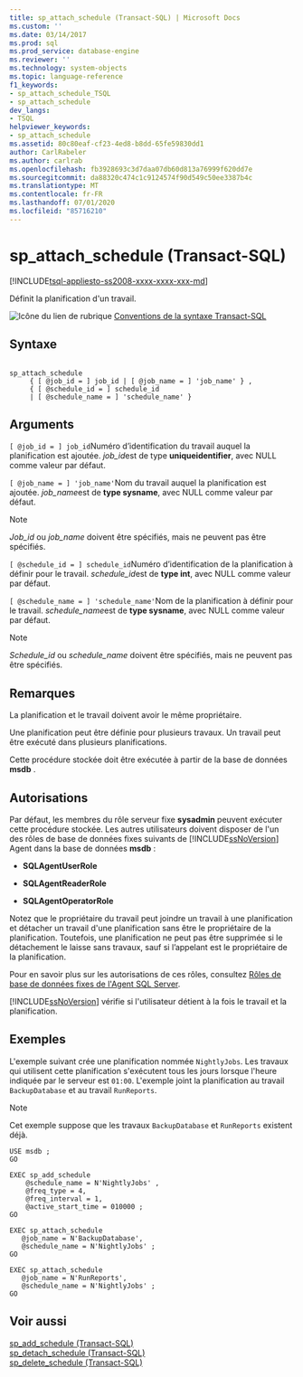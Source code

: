 ```yaml
---
title: sp_attach_schedule (Transact-SQL) | Microsoft Docs
ms.custom: ''
ms.date: 03/14/2017
ms.prod: sql
ms.prod_service: database-engine
ms.reviewer: ''
ms.technology: system-objects
ms.topic: language-reference
f1_keywords:
- sp_attach_schedule_TSQL
- sp_attach_schedule
dev_langs:
- TSQL
helpviewer_keywords:
- sp_attach_schedule
ms.assetid: 80c80eaf-cf23-4ed8-b8dd-65fe59830dd1
author: CarlRabeler
ms.author: carlrab
ms.openlocfilehash: fb3928693c3d7daa07db60d813a76999f620dd7e
ms.sourcegitcommit: da88320c474c1c9124574f90d549c50ee3387b4c
ms.translationtype: MT
ms.contentlocale: fr-FR
ms.lasthandoff: 07/01/2020
ms.locfileid: "85716210"
---
```

# <a name="sp_attach_schedule-transact-sql"></a>sp_attach_schedule (Transact-SQL)
[!INCLUDE[tsql-appliesto-ss2008-xxxx-xxxx-xxx-md](../../includes/applies-to-version/sqlserver.md)]

  Définit la planification d'un travail.  
  
 ![Icône du lien de rubrique](../../database-engine/configure-windows/media/topic-link.gif "Icône du lien de rubrique") [Conventions de la syntaxe Transact-SQL](../../t-sql/language-elements/transact-sql-syntax-conventions-transact-sql.md)  
  
## <a name="syntax"></a>Syntaxe  
  
```  
  
sp_attach_schedule  
     { [ @job_id = ] job_id | [ @job_name = ] 'job_name' } ,   
     { [ @schedule_id = ] schedule_id   
     | [ @schedule_name = ] 'schedule_name' }  
```  
  
## <a name="arguments"></a>Arguments  
`[ @job_id = ] job_id`Numéro d’identification du travail auquel la planification est ajoutée. *job_id*est de type **uniqueidentifier**, avec NULL comme valeur par défaut.  
  
`[ @job_name = ] 'job_name'`Nom du travail auquel la planification est ajoutée. *job_name*est de **type sysname**, avec NULL comme valeur par défaut.  
  
> [!NOTE]  
>  *Job_id* ou *job_name* doivent être spécifiés, mais ne peuvent pas être spécifiés.  
  
`[ @schedule_id = ] schedule_id`Numéro d’identification de la planification à définir pour le travail. *schedule_id*est de **type int**, avec NULL comme valeur par défaut.  
  
`[ @schedule_name = ] 'schedule_name'`Nom de la planification à définir pour le travail. *schedule_name*est de **type sysname**, avec NULL comme valeur par défaut.  
  
> [!NOTE]  
>  *Schedule_id* ou *schedule_name* doivent être spécifiés, mais ne peuvent pas être spécifiés.  
  
## <a name="remarks"></a>Remarques  
 La planification et le travail doivent avoir le même propriétaire.  
  
 Une planification peut être définie pour plusieurs travaux. Un travail peut être exécuté dans plusieurs planifications.  
  
 Cette procédure stockée doit être exécutée à partir de la base de données **msdb** .  
  
## <a name="permissions"></a>Autorisations  
 Par défaut, les membres du rôle serveur fixe **sysadmin** peuvent exécuter cette procédure stockée. Les autres utilisateurs doivent disposer de l'un des rôles de base de données fixes suivants de [!INCLUDE[ssNoVersion](../../includes/ssnoversion-md.md)] Agent dans la base de données **msdb** :  
  
-   **SQLAgentUserRole**  
  
-   **SQLAgentReaderRole**  
  
-   **SQLAgentOperatorRole**  
  
 Notez que le propriétaire du travail peut joindre un travail à une planification et détacher un travail d'une planification sans être le propriétaire de la planification. Toutefois, une planification ne peut pas être supprimée si le détachement le laisse sans travaux, sauf si l’appelant est le propriétaire de la planification.  
  
 Pour en savoir plus sur les autorisations de ces rôles, consultez [Rôles de base de données fixes de l'Agent SQL Server](../../ssms/agent/sql-server-agent-fixed-database-roles.md).  
  
 [!INCLUDE[ssNoVersion](../../includes/ssnoversion-md.md)] vérifie si l'utilisateur détient à la fois le travail et la planification.  
  
## <a name="examples"></a>Exemples  
 L'exemple suivant crée une planification nommée `NightlyJobs`. Les travaux qui utilisent cette planification s'exécutent tous les jours lorsque l'heure indiquée par le serveur est `01:00`. L'exemple joint la planification au travail `BackupDatabase` et au travail `RunReports`.  
  
> [!NOTE]  
>  Cet exemple suppose que les travaux `BackupDatabase` et `RunReports` existent déjà.  
  
```  
USE msdb ;  
GO  
  
EXEC sp_add_schedule  
    @schedule_name = N'NightlyJobs' ,  
    @freq_type = 4,  
    @freq_interval = 1,  
    @active_start_time = 010000 ;  
GO  
  
EXEC sp_attach_schedule  
   @job_name = N'BackupDatabase',  
   @schedule_name = N'NightlyJobs' ;  
GO  
  
EXEC sp_attach_schedule  
   @job_name = N'RunReports',  
   @schedule_name = N'NightlyJobs' ;  
GO  
```  
  
## <a name="see-also"></a>Voir aussi  
 [sp_add_schedule &#40;Transact-SQL&#41;](../../relational-databases/system-stored-procedures/sp-add-schedule-transact-sql.md)   
 [sp_detach_schedule &#40;Transact-SQL&#41;](../../relational-databases/system-stored-procedures/sp-detach-schedule-transact-sql.md)   
 [sp_delete_schedule &#40;Transact-SQL&#41;](../../relational-databases/system-stored-procedures/sp-delete-schedule-transact-sql.md)  
  
  
